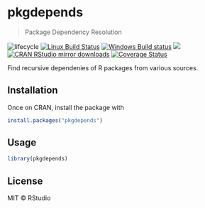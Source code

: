 


# pkgdepends

> Package Dependency Resolution

![lifecycle](https://img.shields.io/badge/lifecycle-experimental-orange.svg)
[![Linux Build Status](https://travis-ci.org/r-lib/pkgdepends.svg?branch=master)](https://travis-ci.org/r-lib/pkgdepends)
[![Windows Build status](https://ci.appveyor.com/api/projects/status/4sir94ye38nwgxpx/branch/master?svg=true)](https://ci.appveyor.com/project/gaborcsardi/pkgdepends)
[![](http://www.r-pkg.org/badges/version/pkgdepends)](http://www.r-pkg.org/pkg/pkgdepends)
[![CRAN RStudio mirror downloads](http://cranlogs.r-pkg.org/badges/pkgdepends)](http://www.r-pkg.org/pkg/pkgdepends)
[![Coverage Status](https://img.shields.io/codecov/c/github/r-lib/pkgdepends/master.svg)](https://codecov.io/github/r-lib/pkgdepends?branch=master)

Find recursive dependenies of R packages from various sources.

## Installation

Once on CRAN, install the package with

```r
install.packages("pkgdepends")
```

## Usage


```r
library(pkgdepends)
```

## License

MIT © RStudio
